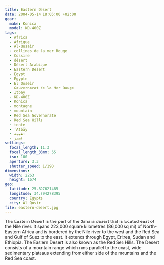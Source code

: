 ```yaml
---
title: Eastern Desert
date: 2004-05-14 18:05:00 +02:00
gear:
  make: Konica
  model: KD-400Z
tags:
  - Africa
  - Afrique
  - Al-Qusair
  - collines de la mer Rouge
  - Cossire
  - désert
  - Désert Arabique
  - Eastern Desert
  - Egypt
  - Égypte
  - El Qoseir
  - Gouvernorat de la Mer-Rouge
  - Itbay
  - KD-400Z
  - Konica
  - montagne
  - mountain
  - Red Sea Governorate
  - Red Sea Hills
  - tente
  - ʿAtbāy
  - اطبيه
  - قصير‎
settings:
  focal_length: 11.3
  focal_length_35mm: 55
  iso: 100
  aperture: 3.3
  shutter_speed: 1/190
dimensions:
  width: 2263
  height: 1674
geo:
  latitude: 25.897621485
  longitude: 34.294278395
  country: Égypte
  city: Al Qusir
file: eastern-desert.jpg
---
```


The Eastern Desert is the part of the Sahara desert that is located east of the Nile river. It spans 223,000 square kilometres (86,000 sq mi) of North-Eastern Africa and is bordered by the Nile river to the west and the Red Sea and Gulf of Suez to the east. It extends through Egypt, Eritrea, Sudan and Ethiopia. The Eastern Desert is also known as the Red Sea Hills. The Desert consists of a mountain range which runs parallel to the coast, wide sedimentary plateaus extending from either side of the mountains and the Red Sea coast.
